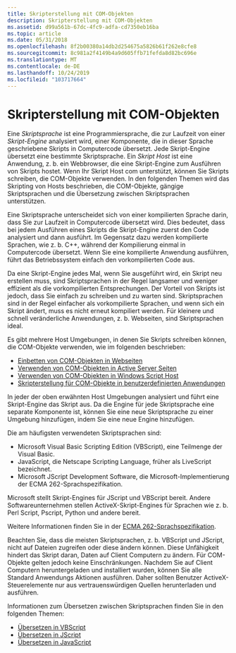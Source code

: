 ```yaml
---
title: Skripterstellung mit COM-Objekten
description: Skripterstellung mit COM-Objekten
ms.assetid: d99a561b-67dc-4fc9-adfa-cd7350eb16ba
ms.topic: article
ms.date: 05/31/2018
ms.openlocfilehash: 8f2b00380a14db2d254675a5826b61f262e8cfe8
ms.sourcegitcommit: 8c981a2f4149b4a9d605ffb71fefda8d82bc696e
ms.translationtype: MT
ms.contentlocale: de-DE
ms.lasthandoff: 10/24/2019
ms.locfileid: "103717664"
---
```

# <a name="scripting-with-com-objects"></a>Skripterstellung mit COM-Objekten

Eine *Skriptsprache* ist eine Programmiersprache, die zur Laufzeit von einer *Skript-Engine* analysiert wird, einer Komponente, die in dieser Sprache geschriebene Skripts in Computercode übersetzt. Jede Skript-Engine übersetzt eine bestimmte Skriptsprache. Ein *Skript Host* ist eine Anwendung, z. b. ein Webbrowser, die eine Skript-Engine zum Ausführen von Skripts hostet. Wenn Ihr Skript Host com unterstützt, können Sie Skripts schreiben, die COM-Objekte verwenden. In den folgenden Themen wird das Skripting von Hosts beschrieben, die COM-Objekte, gängige Skriptsprachen und die Übersetzung zwischen Skriptsprachen unterstützen.

Eine Skriptsprache unterscheidet sich von einer kompilierten Sprache darin, dass Sie zur Laufzeit in Computercode übersetzt wird. Dies bedeutet, dass bei jedem Ausführen eines Skripts die Skript-Engine zuerst den Code analysiert und dann ausführt. Im Gegensatz dazu werden kompilierte Sprachen, wie z. b. C++, während der Kompilierung einmal in Computercode übersetzt. Wenn Sie eine kompilierte Anwendung ausführen, führt das Betriebssystem einfach den vorkompilierten Code aus.

Da eine Skript-Engine jedes Mal, wenn Sie ausgeführt wird, ein Skript neu erstellen muss, sind Skriptsprachen in der Regel langsamer und weniger effizient als die vorkompilierten Entsprechungen. Der Vorteil von Skripts ist jedoch, dass Sie einfach zu schreiben und zu warten sind. Skriptsprachen sind in der Regel einfacher als vorkompilierte Sprachen, und wenn sich ein Skript ändert, muss es nicht erneut kompiliert werden. Für kleinere und schnell veränderliche Anwendungen, z. b. Webseiten, sind Skriptsprachen ideal.

Es gibt mehrere Host Umgebungen, in denen Sie Skripts schreiben können, die COM-Objekte verwenden, wie im folgenden beschrieben:

-   [Einbetten von COM-Objekten in Webseiten](embedding-com-objects-in-web-pages.md)
-   [Verwenden von COM-Objekten in Active Server Seiten](using-com-objects-in-active-server-pages.md)
-   [Verwenden von COM-Objekten in Windows Script Host](using-com-objects-in-windows-script-host.md)
-   [Skripterstellung für COM-Objekte in benutzerdefinierten Anwendungen](scripting-com-objects-in-custom-applications.md)

In jeder der oben erwähnten Host Umgebungen analysiert und führt eine Skript-Engine das Skript aus. Da die Engine für jede Skriptsprache eine separate Komponente ist, können Sie eine neue Skriptsprache zu einer Umgebung hinzufügen, indem Sie eine neue Engine hinzufügen.

Die am häufigsten verwendeten Skriptsprachen sind:

-   Microsoft Visual Basic Scripting Edition (VBScript), eine Teilmenge der Visual Basic.
-   JavaScript, die Netscape Scripting Language, früher als LiveScript bezeichnet.
-   Microsoft JScript Development Software, die Microsoft-Implementierung der ECMA 262-Sprachspezifikation.

Microsoft stellt Skript-Engines für JScript und VBScript bereit. Andere Softwareunternehmen stellen ActiveX-Skript-Engines für Sprachen wie z. b. Perl Script, Pscript, Python und andere bereit.

Weitere Informationen finden Sie in der [ECMA 262-Sprachspezifikation](https://www.ecma-international.org/publications/standards/Ecma-262.htm).

Beachten Sie, dass die meisten Skriptsprachen, z. b. VBScript und JScript, nicht auf Dateien zugreifen oder diese ändern können. Diese Unfähigkeit hindert das Skript daran, Daten auf Client Computern zu ändern. Für COM-Objekte gelten jedoch keine Einschränkungen. Nachdem Sie auf Client Computern heruntergeladen und installiert wurden, können Sie alle Standard Anwendungs Aktionen ausführen. Daher sollten Benutzer ActiveX-Steuerelemente nur aus vertrauenswürdigen Quellen herunterladen und ausführen.

Informationen zum Übersetzen zwischen Skriptsprachen finden Sie in den folgenden Themen:

-   [Übersetzen in VBScript](translating-to-vbscript.md)
-   [Übersetzen in JScript](translating-to-jscript.md)
-   [Übersetzen in JavaScript](translating-to-javascript.md)

 

 




